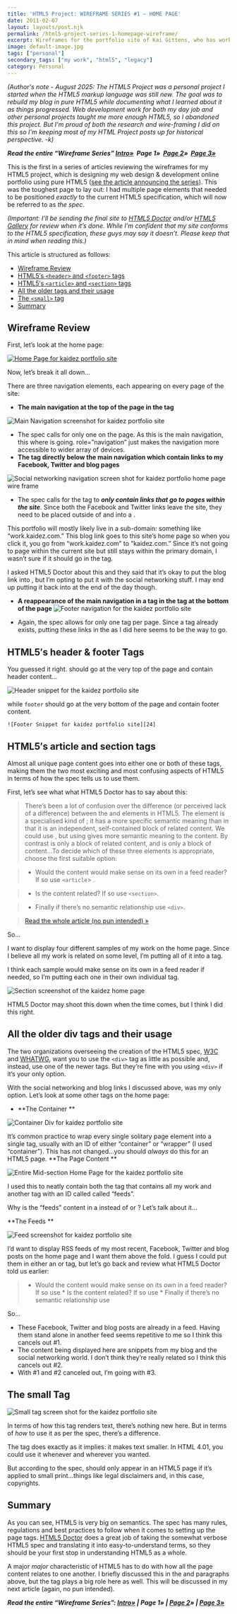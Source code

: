 ```yaml
---
title: 'HTML5 Project: WIREFRAME SERIES #1 – HOME PAGE'
date: 2011-02-07
layout: layouts/post.njk
permalink: /html5-project-series-1-homepage-wireframe/
excerpt: Wireframes for the portfolio site of Kai Gittens, who has worked at Blue Cross/Blue Shield, JPMorgan Chase, jetBlue, MedPage Today & Revlon
image: default-image.jpg
tags: ["personal"]
secondary_tags: ["my work", "html5", "legacy"]
category: Personal
---
```

<em>(Author's note - August 2025: The HTML5 Project was a personal project I started when the HTML5 markup language was still new. The goal was to rebuild my blog in pure HTML5 while documenting what I learned about it as things progressed. Web development work for both my day job and other personal projects taught me more enough HTML5, so I abandoned this project. But I'm proud of both the research and wire-framing I did on this so I'm keeping most of my HTML Project posts up for historical perspective. -k)</em>

***Read the entire “Wireframe Series”
[Intro»][1]  Page 1»  [Page 2][2]»  [Page 3»][3]***

 [1]: /html5-project-update-completed-wireframes/
 [2]: /html5-project-series-2-work-subcategory-playlist-wireframes/
 [3]: /html5-project-series-3-about-contact-wireframes/

This is the first in a series of articles reviewing the wireframes for my HTML5 project, which is designing my web design & development online portfolio using pure HTML5 ([see the article announcing the series][1]). This was the toughest page to lay out: I had multiple page elements that needed to be positioned *exactly* to the current HTML5 specification, which will now be referred to as *the spec*.

*(Important: I’ll be sending the final site to [HTML5 Doctor][5] and/or [HTML5 Gallery][6] for review when it’s done. While I’m confident that my site conforms to the HTML5 specification, these guys may say it doesn’t. Please keep that in mind when reading this.)*

 [5]: http://html5doctor.com/
 [6]: http://html5gallery.com/

This article is structured as follows:

*   [Wireframe Review][7]
*   [HTML5′s `<header>` and `<footer>` tags][11]
*   [HTML5′s `<article>`  and `<section>`  tags][12]
*   [All the older  tags and their usage][13]
*   [The `<small>` tag][17]
*   [Summary][18]

 [7]: #wfReview
 [11]: #headFoot
 [12]: #articleSection
 [13]: #div
 [17]: #small
 [18]: #summary

<h2 id="wfReview">Wireframe Review</h2>

First, let’s look at the home page:

[![Home Page for kaidez portfolio site][19]][19]

Now, let’s break it all down…

There are three navigation elements, each appearing on every page of the site:

*   **The main navigation at the top of the page in the  tag**

![Main Navigation screenshot for kaidez portfolio site][20]
*   The spec calls for only one  on the page. As this is the main navigation, this where  is going. role=”navigation” just makes the navigation more accessible to wider array of devices.
*   **The  tag directly below the main navigation which contain links to my Facebook, Twitter and blog pages**

![Social networking navigation screen shot for kaidez portfolio home page wire frame][21]
*   The spec calls for the  tag to ***only contain links that go to pages within the site***. Since both the Facebook and Twitter links leave the site, they need to be placed outside of  and into a .

This portfolio will mostly likely live in a sub-domain: something like “work.kaidez.com.” This blog link goes to this site’s home page so when you click it, you go from “work.kaidez.com” to “kaidez.com.” Since it’s not going to page within the current site but still stays within the primary domain, I wasn’t sure if it should go in the  tag.

I asked HTML5 Doctor about this and they said that it’s okay to put the blog link into , but I’m opting to put it with the social networking stuff. I may end up putting it back into  at the end of the day though.

  *   **A reappearance of the main navigation in a  tag in the  tag at the bottom of the page**
    ![Footer navigation for the kaidez portfolio site][22]

  *   Again, the spec allows for only one  tag per page. Since a  tag already exists, putting these links in the  as I did here seems to be the way to go.

<h2 id="headFoot"> HTML5′s header &amp; footer Tags</h2>
You guessed it right.  should go at the very top of the page and contain header content…

![Header snippet for the kaidez portfolio site][23]

while `footer` should go at the very bottom of the page and contain footer content.

    ![Footer Snippet for kaidez portfolio site][24]

<h2 id="articleSection">HTML5′s article and section tags</h2>
Almost all unique page content goes into either one or both of these tags, making them the two most exciting and most confusing aspects of HTML5 in terms of how the spec tells us to use them.

First, let’s see what what HTML5 Doctor has to say about this:

  > There’s been a lot of confusion over the difference (or perceived lack of a difference) between the  and  elements in HTML5. The  element is a specialised kind of ; it has a more specific semantic meaning than  in that it is an independent, self-contained block of related content. We could use , but using  gives more semantic meaning to the content.
  By contrast  is only a block of related content, and  is only a block of content…To decide which of these three elements is appropriate, choose the first suitable option:

  > - Would the content would make sense on its own in a feed reader? If so use `<article`> .

  > - Is the content related? If so use `<section>`.

  > - Finally if there’s no semantic relationship use `<div>`.

  > [Read the whole article (no pun intended) »][25]

So...

I want to display four different samples of my work on the home page. Since I believe all my work is related on some level, I’m putting all of it into a  tag.

I think each sample would make sense on its own in a feed reader if needed, so I’m putting each one in their own individual  tag.

![Section screenshot of the kaidez home page][26]

HTML5 Doctor may shoot this down when the time comes, but I think I did this right.

<h2 id="div">All the older div tags and their usage</h2>

The two organizations overseeing the creation of the HTML5 spec, [W3C][27] and [WHATWG][28], want you to use the `<div>` tag as little as possible and, instead, use one of the newer tags. But they’re fine with you using `<div>` if it’s your only option.

With the social networking and blog links I discussed above,  was my only option. Let’s look at some other  tags on the home page:

*   **The Container **

![Container Div for kaidez portfolio site][29]

  It’s common practice to wrap every single solitary page element into a single  tag, usually with an ID of either “container” or “wrapper” (I used “container”). This has not changed…you should *always* do this for an HTML5 page.
 **The Page Content **

![Entire Mid-section Home Page for the kaidez portfolio site][30]

I used this to neatly contain both the  tag that contains all my work and another  tag with an ID called called “feeds”.

Why is the “feeds” content in a  instead of  or ? Let’s talk about it...

**The Feeds **

![Feed screenshot for kaidez portfolio site][31]

I’d want to display RSS feeds of my most recent, Facebook, Twitter and blog posts on the home page and I want them above the fold. I guess I could put them in either an  or  tag, but let’s go back and review what HTML5 Doctor told us earlier:  

  > *   Would the content would make sense on its own in a feed reader? If so use
    *   Is the content related? If so use
    *   Finally if there’s no semantic relationship use


So...

  *   These Facebook, Twitter and blog posts are already in a feed. Having them stand alone in another feed seems repetitive to me so I think this cancels out #1.
  *   The content being displayed here are snippets from my blog and the social networking world. I don’t think they’re really related so I think this cancels out #2.
  *   With #1 and #2 canceled out, I’m going with #3.

<h2 id="small">The small Tag</h2>

![Small tag screen shot for the kaidez portfolio site][32]

In terms of how this tag renders text, there’s nothing new here. But in terms of *how* to use it as per the spec, there’s a difference.

The  tag does exactly as it implies: it makes text smaller. In HTML 4.01, you could use it whenever and wherever you wanted.

But according to the spec,  should only appear in an HTML5 page if it’s applied to small print…things like legal disclaimers and, in this case, copyrights.

<h2 id="summary">Summary</h2>

As you can see, HTML5 is very big on semantics. The spec has many rules, regulations and best practices to follow when it comes to setting up the page tags. [HTML5 Doctor][5] does a great job of taking the somewhat verbose HTML5 spec and translating it into easy-to-understand terms, so they should be your first stop in understanding HTML5 as a whole.

A major *major* characteristic of HTML5 has to do with how all the page content relates to one another. I briefly discussed this in the  and  paragraphs above, but the  tag plays a big role here as well. This will be discussed in my next article (again, no pun intended).

***Read the entire “Wireframe Series”: [Intro»][1] | Page 1» | [Page 2][2]» | [Page 3»][3]***


 [19]: /assets/img/home.jpg "Main Navigation screenshot for kaidez portfolio site"
 [20]: /assets/img/mainNav.jpg "Main Navigation screenshot for kaidez portfolio site"
 [21]: /assets/img/socialNav.jpg "Social networking navigation screen shot for kaidez portfolio home page wire frame"
 [22]: /assets/img/footerNav.jpg "Footer navigation for the kaidez portfolio site"
 [23]: /assets/img/header.jpg "Header snippet for the kaidez portfolio site"
 [24]: /assets/img/footerSnippet.jpg "Footer Snippet for kaidez portfolio site"
 [25]: http://html5doctor.com/the-article-element/
 [26]: /assets/img/sectionOnlyHomePage.jpg
 [27]: http://www.w3.org/
 [28]: http://www.whatwg.org/
 [29]: /assets/img/containerDiv.jpg "Container Div for kaidez portfolio site"
 [30]: /assets/img/entireMidSectionHomePage.jpg
 [31]: /assets/img/feeds.jpg "Feed screenshot for kaidez portfolio site"
 [32]: /assets/img/small.jpg "Small tag screen shot for the kaidez portfolio site"
 